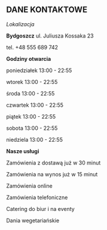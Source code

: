 ## DANE KONTAKTOWE

*Lokalizacja*

**Bydgoszcz** 
ul. Juliusza Kossaka 23


tel. +48 555 689 742

**Godziny otwarcia**

 poniedziałek 13:00 - 22:55 
 
 wtorek 13:00 - 22:55
 
 środa 13:00 - 22:55
 
 czwartek 13:00 - 22:55
 
 piątek 13:00 - 22:55
 
 sobota 13:00 - 22:55
 
 niedziela 13:00 - 22:55

**Nasze usługi**

Zamówienia z dostawą już w 30 minut

Zamówienia na wynos już w 15 minut

Zamówienia online

Zamówienia telefoniczne

Catering do biur i na eventy

Dania wegetariańskie

